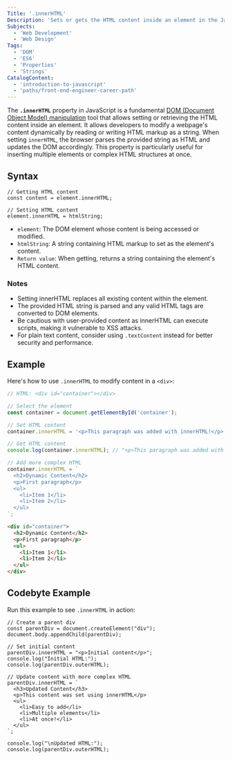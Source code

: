 ```yaml
---
Title: '.innerHTML'
Description: 'Sets or gets the HTML content inside an element in the JavaScript DOM.'
Subjects:
  - 'Web Development'
  - 'Web Design'
Tags:
  - 'DOM'
  - 'ES6'
  - 'Properties'
  - 'Strings'
CatalogContent:
  - 'introduction-to-javascript'
  - 'paths/front-end-engineer-career-path'
---
```


The **`.innerHTML`** property in JavaScript is a fundamental [DOM (Document Object Model) manipulation](https://www.codecademy.com/resources/docs/javascript/dom-manipulation) tool that allows setting or retrieving the HTML content inside an element. It allows developers to modify a webpage's content dynamically by reading or writing HTML markup as a string. When setting `innerHTML`, the browser parses the provided string as HTML and updates the DOM accordingly. This property is particularly useful for inserting multiple elements or complex HTML structures at once.

## Syntax

```pseudo
// Getting HTML content
const content = element.innerHTML;

// Setting HTML content
element.innerHTML = htmlString;
```

- `element`: The DOM element whose content is being accessed or modified.
- `htmlString`: A string containing HTML markup to set as the element's content.
- `Return value`: When getting, returns a string containing the element's HTML content.

### Notes

- Setting innerHTML replaces all existing content within the element.
- The provided HTML string is parsed and any valid HTML tags are converted to DOM elements.
- Be cautious with user-provided content as innerHTML can execute scripts, making it vulnerable to XSS attacks.
- For plain text content, consider using `.textContent` instead for better security and performance.

## Example

Here's how to use `.innerHTML` to modify content in a `<div>`:

```javascript
// HTML: <div id="container"></div>

// Select the element
const container = document.getElementById('container');

// Set HTML content
container.innerHTML = '<p>This paragraph was added with innerHTML!</p>';

// Get HTML content
console.log(container.innerHTML); // "<p>This paragraph was added with innerHTML!</p>"

// Add more complex HTML
container.innerHTML = `
  <h2>Dynamic Content</h2>
  <p>First paragraph</p>
  <ul>
    <li>Item 1</li>
    <li>Item 2</li>
  </ul>
`;
```

```html
<div id="container">
  <h2>Dynamic Content</h2>
  <p>First paragraph</p>
  <ul>
    <li>Item 1</li>
    <li>Item 2</li>
  </ul>
</div>
```

## Codebyte Example

Run this example to see `.innerHTML` in action:

```codebyte/js
// Create a parent div
const parentDiv = document.createElement("div");
document.body.appendChild(parentDiv);

// Set initial content
parentDiv.innerHTML = "<p>Initial content</p>";
console.log("Initial HTML:");
console.log(parentDiv.outerHTML);

// Update content with more complex HTML
parentDiv.innerHTML = `
  <h3>Updated Content</h3>
  <p>This content was set using innerHTML</p>
  <ul>
    <li>Easy to add</li>
    <li>Multiple elements</li>
    <li>At once!</li>
  </ul>
`;

console.log("\nUpdated HTML:");
console.log(parentDiv.outerHTML);
```
